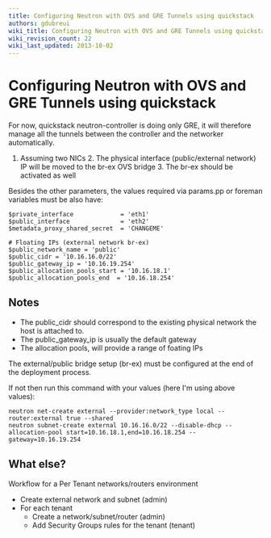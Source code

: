 ```yaml
---
title: Configuring Neutron with OVS and GRE Tunnels using quickstack
authors: gdubreui
wiki_title: Configuring Neutron with OVS and GRE Tunnels using quickstack
wiki_revision_count: 22
wiki_last_updated: 2013-10-02
---
```


# Configuring Neutron with OVS and GRE Tunnels using quickstack

For now, quickstack neutron-controller is doing only GRE, it will therefore manage all the tunnels between the controller and the networker automatically.

1. Assuming two NICs 2. The physical interface (public/external network) IP will be moved to the br-ex OVS bridge 3. The br-ex should be activated as well

Besides the other parameters, the values required via params.pp or foreman variables must be also have:

    $private_interface             = 'eth1'
    $public_interface              = 'eth2'
    $metadata_proxy_shared_secret  = 'CHANGEME'

    # Floating IPs (external network br-ex)
    $public_network_name = 'public'
    $public_cidr = '10.16.16.0/22'
    $public_gateway_ip = '10.16.19.254'
    $public_allocation_pools_start = '10.16.18.1'
    $public_allocation_pools_end  = '10.16.18.254'

## Notes

*   The public_cidr should correspond to the existing physical network the host is attached to.
*   The public_gateway_ip is usually the default gateway
*   The allocation pools, will provide a range of foating IPs

The external/public bridge setup (br-ex) must be configured at the end of the deployment process.

If not then run this command with your values (here I'm using above values):

    neutron net-create external --provider:network_type local --router:external true --shared  
    neutron subnet-create external 10.16.16.0/22 --disable-dhcp --allocation-pool start=10.16.18.1,end=10.16.18.254 --gateway=10.16.19.254

## What else?

Workflow for a Per Tenant networks/routers environment

*   Create external network and subnet (admin)
*   For each tenant
    -   Create a network/subnet/router (admin)
    -   Add Security Groups rules for the tenant (tenant)
